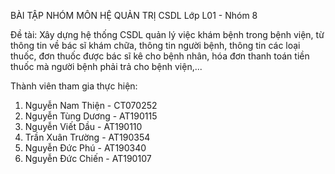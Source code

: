 BÀI TẬP NHÓM MÔN HỆ QUẢN TRỊ CSDL
Lớp L01 - Nhóm 8

Đề tài: Xây dựng hệ thống CSDL quản lý việc khám bệnh trong bệnh viện, từ thông tin về bác sĩ khám chữa, 
thông tin người bệnh, thông tin các loại thuốc, đơn thuốc được bác sĩ kê cho bệnh nhân, hóa đơn thanh toán
tiền thuốc mà người bệnh phải trả cho bệnh viện,...

Thành viên tham gia thực hiện:
1. Nguyễn Nam Thiện     - CT070252
2. Nguyễn Tùng Dương    - AT190115
3. Nguyễn Viết Dầu      - AT190110
4. Trần Xuân Trường     - AT190354
5. Nguyễn Đức Phú       - AT190340
6. Nguyễn Đức Chiến     - AT190107
